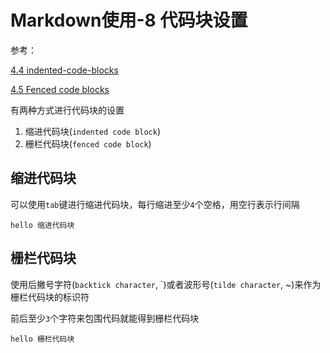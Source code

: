
# Markdown使用-8 代码块设置

参考：

[4.4 indented-code-blocks](https://spec.commonmark.org/0.28/#indented-code-blocks)

[4.5 Fenced code blocks](https://spec.commonmark.org/0.28/#fenced-code-blocks)

有两种方式进行代码块的设置

1. 缩进代码块(`indented code block`)
2. 栅栏代码块(`fenced code block`)

## 缩进代码块

可以使用`tab`键进行缩进代码块，每行缩进至少`4`个空格，用空行表示行间隔

    hello 缩进代码块

## 栅栏代码块

使用后撇号字符(`backtick character`, \`)或者波形号(`tilde character`, ~)来作为栅栏代码块的标识符

前后至少`3`个字符来包围代码就能得到栅栏代码块

```
hello 栅栏代码块
```

